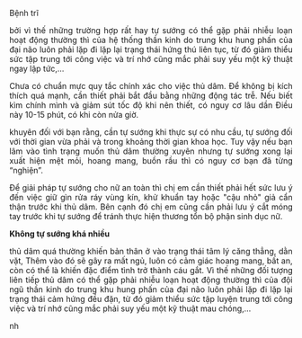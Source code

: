 Bệnh trĩ








<p style="text-align:justify">bởi vì thế những trường hợp rất hay tự sướng có thể gặp phải nhiễu loạn hoạt động thường thì của hệ thống thần kinh do trung khu hung phấn của đại não luôn phải lặp đi lặp lại trạng thái hứng thú liên tục, từ đó giảm thiểu sức tập trung tới công việc và trí nhớ cũng mắc phải suy yếu một kỹ thuật ngay lập tức,&hellip;</p>

<p style="text-align:justify">Chưa có chuẩn mực quy tắc chính xác cho việc thủ dâm. Để không bị kích thích quá mạnh, cần thiết phải bắt đầu bằng những động tác trễ. Nếu biết kìm chính mình và giảm sút tốc độ khi nên thiết, có nguy cơ lâu dần Điều này 10-15 phút, có khi còn nửa giờ.</p>

<p style="text-align:justify">khuyên đối với bạn rằng, cần tự sướng khi thực sự có nhu cầu, tự sướng đối với thời gian vừa phải và trong khoảng thời gian khoa học. Tuy vậy nếu bạn lâm vào tình trạng muốn thủ dâm thường xuyên nhưng tự sướng xong lại xuất hiện mệt mỏi, hoang mang, buồn rầu thì có nguy cơ bạn đã từng &ldquo;nghiện&rdquo;.</p>

<p style="text-align:justify">Để giải pháp tự sướng cho nữ an toàn thì chị em cần thiết phải hết sức lưu ý đến việc giữ gìn rửa ráy vùng kín, khử khuẩn tay hoặc &quot;cậu nhỏ&quot; giả cẩn thận trước khi thủ dâm. Bên cạnh đó chị em cũng cần phải lưu ý cắt móng tay trước khi tự sướng để tránh thực hiện thương tổn bộ phận sinh dục nữ.</p>

<p style="text-align:justify"><strong>Không tự sướng khá nhiều</strong></p>

<p style="text-align:justify">thủ dâm quá thường khiến bản thân ở vào trạng thái tâm lý căng thẳng, dằn vặt, Thêm vào đó sẽ gây ra mất ngủ, luôn có cảm giác hoang mang, bất an, còn có thể là khiến đặc điểm tình trở thành cáu gắt. Vì thế những đối tượng liên tiếp thủ dâm có thể gặp phải nhiễu loạn hoạt động thường thì của đội ngũ thần kinh do trung khu hung phấn của đại não luôn phải lặp đi lặp lại trạng thái cảm hứng đều đặn, từ đó giảm thiểu sức tập luyện trung tới công việc và trí nhớ cũng mắc phải suy yếu một kỹ thuật mau chóng,&hellip;</p>nh
